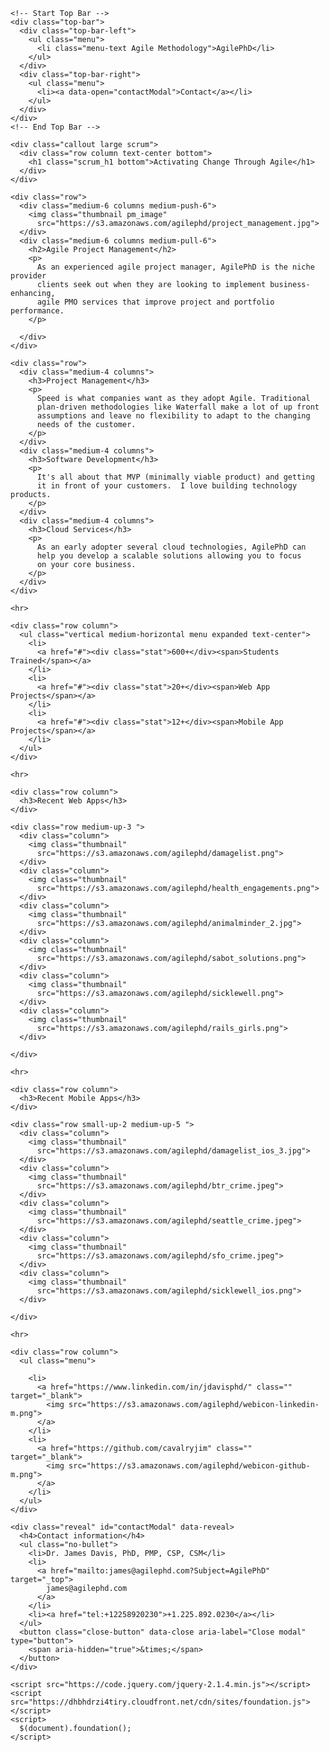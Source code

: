 <html>
<html class="no-js" lang="en">
  <head>
    <meta charset="utf-8" />
    <meta name="viewport" content="width=device-width, initial-scale=1.0" />
    <title>AgilePhD | Welcome</title>
    <link rel="stylesheet"
      href="https://dhbhdrzi4tiry.cloudfront.net/cdn/sites/foundation.min.css">
    <link rel="stylesheet" href="https://s3.amazonaws.com/agilephd/styles/main.css">
    <link href="https://fonts.googleapis.com/css?family=Montserrat" rel="stylesheet">
  </head>
  <body>

    <!-- Start Top Bar -->
    <div class="top-bar">
      <div class="top-bar-left">
        <ul class="menu">
          <li class="menu-text Agile Methodology">AgilePhD</li>
        </ul>
      </div>
      <div class="top-bar-right">
        <ul class="menu">
          <li><a data-open="contactModal">Contact</a></li>
        </ul>
      </div>
    </div>
    <!-- End Top Bar -->

    <div class="callout large scrum">
      <div class="row column text-center bottom">
        <h1 class="scrum_h1 bottom">Activating Change Through Agile</h1>
      </div>
    </div>

    <div class="row">
      <div class="medium-6 columns medium-push-6">
        <img class="thumbnail pm_image"
          src="https://s3.amazonaws.com/agilephd/project_management.jpg">
      </div>
      <div class="medium-6 columns medium-pull-6">
        <h2>Agile Project Management</h2>
        <p>
          As an experienced agile project manager, AgilePhD is the niche provider
          clients seek out when they are looking to implement business-enhancing,
          agile PMO services that improve project and portfolio performance.
        </p>

      </div>
    </div>

    <div class="row">
      <div class="medium-4 columns">
        <h3>Project Management</h3>
        <p>
          Speed is what companies want as they adopt Agile. Traditional
          plan-driven methodologies like Waterfall make a lot of up front
          assumptions and leave no flexibility to adapt to the changing
          needs of the customer.
        </p>
      </div>
      <div class="medium-4 columns">
        <h3>Software Development</h3>
        <p>
          It's all about that MVP (minimally viable product) and getting
          it in front of your customers.  I love building technology products.  
        </p>
      </div>
      <div class="medium-4 columns">
        <h3>Cloud Services</h3>
        <p>
          As an early adopter several cloud technologies, AgilePhD can
          help you develop a scalable solutions allowing you to focus
          on your core business.
        </p>
      </div>
    </div>

    <hr>

    <div class="row column">
      <ul class="vertical medium-horizontal menu expanded text-center">
        <li>
          <a href="#"><div class="stat">600+</div><span>Students Trained</span></a>
        </li>
        <li>
          <a href="#"><div class="stat">20+</div><span>Web App Projects</span></a>
        </li>
        <li>
          <a href="#"><div class="stat">12+</div><span>Mobile App Projects</span></a>
        </li>
      </ul>
    </div>

    <hr>

    <div class="row column">
      <h3>Recent Web Apps</h3>
    </div>

    <div class="row medium-up-3 ">
      <div class="column">
        <img class="thumbnail"
          src="https://s3.amazonaws.com/agilephd/damagelist.png">
      </div>
      <div class="column">
        <img class="thumbnail"
          src="https://s3.amazonaws.com/agilephd/health_engagements.png">
      </div>
      <div class="column">
        <img class="thumbnail"
          src="https://s3.amazonaws.com/agilephd/animalminder_2.jpg">
      </div>
      <div class="column">
        <img class="thumbnail"
          src="https://s3.amazonaws.com/agilephd/sabot_solutions.png">
      </div>
      <div class="column">
        <img class="thumbnail"
          src="https://s3.amazonaws.com/agilephd/sicklewell.png">
      </div>
      <div class="column">
        <img class="thumbnail"
          src="https://s3.amazonaws.com/agilephd/rails_girls.png">
      </div>

    </div>

    <hr>

    <div class="row column">
      <h3>Recent Mobile Apps</h3>
    </div>

    <div class="row small-up-2 medium-up-5 ">
      <div class="column">
        <img class="thumbnail"
          src="https://s3.amazonaws.com/agilephd/damagelist_ios_3.jpg">
      </div>
      <div class="column">
        <img class="thumbnail"
          src="https://s3.amazonaws.com/agilephd/btr_crime.jpeg">
      </div>
      <div class="column">
        <img class="thumbnail"
          src="https://s3.amazonaws.com/agilephd/seattle_crime.jpeg">
      </div>
      <div class="column">
        <img class="thumbnail"
          src="https://s3.amazonaws.com/agilephd/sfo_crime.jpeg">
      </div>
      <div class="column">
        <img class="thumbnail"
          src="https://s3.amazonaws.com/agilephd/sicklewell_ios.png">
      </div>

    </div>

    <hr>

    <div class="row column">
      <ul class="menu">

        <li>
          <a href="https://www.linkedin.com/in/jdavisphd/" class="" target="_blank">
            <img src="https://s3.amazonaws.com/agilephd/webicon-linkedin-m.png">
          </a>
        </li>
        <li>
          <a href="https://github.com/cavalryjim" class="" target="_blank">
            <img src="https://s3.amazonaws.com/agilephd/webicon-github-m.png">
          </a>
        </li>
      </ul>
    </div>

    <div class="reveal" id="contactModal" data-reveal>
      <h4>Contact information</h4>
      <ul class="no-bullet">
        <li>Dr. James Davis, PhD, PMP, CSP, CSM</li>
        <li>
          <a href="mailto:james@agilephd.com?Subject=AgilePhD" target="_top">
            james@agilephd.com
          </a>
        </li>
        <li><a href="tel:+12258920230">+1.225.892.0230</a></li>
      </ul>
      <button class="close-button" data-close aria-label="Close modal" type="button">
        <span aria-hidden="true">&times;</span>
      </button>
    </div>

    <script src="https://code.jquery.com/jquery-2.1.4.min.js"></script>
    <script src="https://dhbhdrzi4tiry.cloudfront.net/cdn/sites/foundation.js"></script>
    <script>
      $(document).foundation();
    </script>
  </body>
</html>
